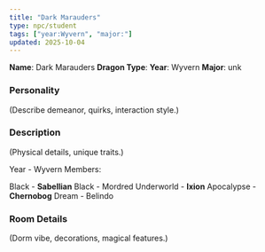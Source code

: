 ```yaml
---
title: "Dark Marauders"
type: npc/student
tags: ["year:Wyvern", "major:"]
updated: 2025-10-04
---
```


**Name**: Dark Marauders
**Dragon Type**:
**Year**: Wyvern
**Major**: unk

### Personality
(Describe demeanor, quirks, interaction style.)

### Description
(Physical details, unique traits.)

Year - Wyvern
Members:

Black - **Sabellian**
Black - Mordred
Underworld - **Ixion**
Apocalypse - **Chernobog**
Dream - Belindo

### Room Details
(Dorm vibe, decorations, magical features.)
